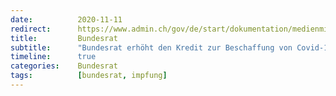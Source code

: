 ```yaml
---
date:          2020-11-11
redirect:      https://www.admin.ch/gov/de/start/dokumentation/medienmitteilungen.msg-id-81070.html
title:         Bundesrat
subtitle:      "Bundesrat erhöht den Kredit zur Beschaffung von Covid-19-Impfstoff"
timeline:      true
categories:    Bundesrat
tags:          [bundesrat, impfung]
---
```

